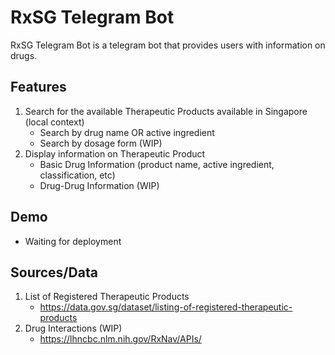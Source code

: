 # RxSG Telegram Bot
RxSG Telegram Bot is a telegram bot that provides users with information on drugs.

## Features
1) Search for the available Therapeutic Products available in Singapore (local context)
    - Search by drug name OR active ingredient
    - Search by dosage form (WIP)
2) Display information on Therapeutic Product
    - Basic Drug Information (product name, active ingredient, classification, etc)
    - Drug-Drug Information (WIP)


## Demo
- Waiting for deployment

## Sources/Data
1) List of Registered Therapeutic Products
    - https://data.gov.sg/dataset/listing-of-registered-therapeutic-products
2) Drug Interactions (WIP)
    - https://lhncbc.nlm.nih.gov/RxNav/APIs/

